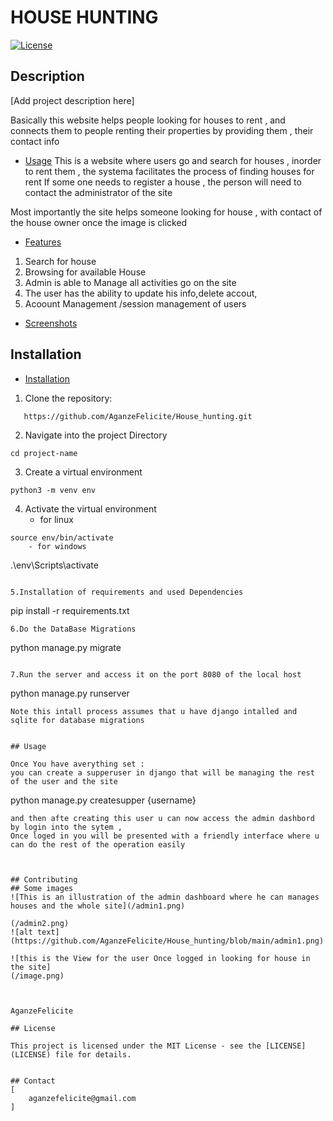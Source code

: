 # HOUSE HUNTING 

[![License](https://img.shields.io/badge/license-MIT-blue.svg)](LICENSE)

## Description

[Add project description here]

Basically this website helps people looking for houses to rent , and connects them to people renting their properties by providing them , their contact info

- [Usage](#usage)
This is a website where users go and search for houses , inorder to rent them , the systema facilitates the process of finding houses for rent 
If some one needs to register a house , the person will need to contact the administrator of the site 

Most importantly the site helps someone looking for house , with contact of the house owner once the image is clicked

- [Features](#features)
1. Search for house
2. Browsing for available House
3. Admin is able to Manage all activities go on the site
4. The user has the ability to update his info,delete accout, 
5. Acoount Management /session management of users
- [Screenshots](#screenshots)

## Installation


- [Installation](#installation)
1. Clone the repository:

 ```
	https://github.com/AganzeFelicite/House_hunting.git
```

2. Navigate into the project Directory
```
cd project-name
```
3. Create a virtual environment

```
python3 -m venv env
```
4. Activate the virtual environment
	- for linux
```
source env/bin/activate
	- for windows
```
.\env\Scripts\activate
```

5.Installation of requirements and used Dependencies

```
pip install -r requirements.txt
```
6.Do the DataBase Migrations

```
python manage.py migrate
```

7.Run the server and access it on the port 8080 of the local host
```
python manage.py runserver
```
Note this intall process assumes that u have django intalled and sqlite for database migrations


## Usage

Once You have averything set :
you can create a supperuser in django that will be managing the rest of the user and the site
```
python manage.py createsupper {username}
```
and then afte creating this user u can now access the admin dashbord by login into the sytem ,
Once loged in you will be presented with a friendly interface where u can do the rest of the operation easily 



## Contributing
## Some images
![This is an illustration of the admin dashboard where he can manages houses and the whole site](/admin1.png)

(/admin2.png)
![alt text](https://github.com/AganzeFelicite/House_hunting/blob/main/admin1.png)

![this is the View for the user Once logged in looking for house in the site]
(/image.png)



AganzeFelicite 

## License

This project is licensed under the MIT License - see the [LICENSE](LICENSE) file for details.


## Contact
[
	aganzefelicite@gmail.com
]


